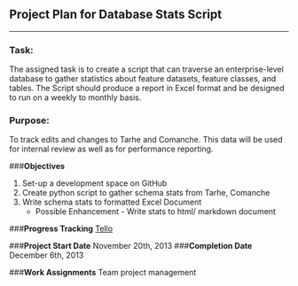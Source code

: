 
## Project Plan for Database Stats Script
---

### __Task:__

The assigned task is to create a script that can traverse an enterprise-level database to gather statistics about feature datasets, feature classes, and tables. The Script should produce a report in Excel format and be designed to run on a weekly to monthly basis.

### __Purpose:__

To track edits and changes to Tarhe and Comanche. This data will be used for internal review as well as for performance reporting.

###__Objectives__
1. Set-up a development space on GitHub
2. Create python script to gather schema stats from Tarhe, Comanche
3. Write schema stats to formatted Excel Document
    * Possible Enhancement - Write stats to html/ markdown document

###__Progress Tracking__
[Tello](www.Trello.com)

###__Project Start Date__
November 20th, 2013
###__Completion Date__
December 6th, 2013

###__Work Assignments__
Team project management
